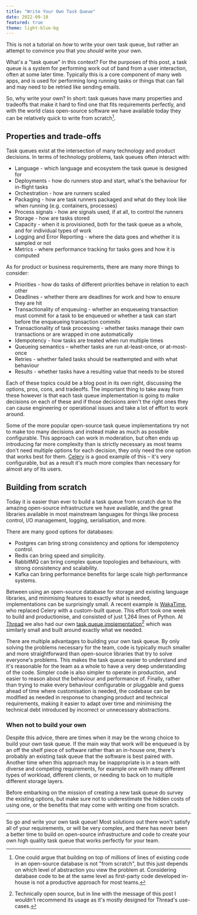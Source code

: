 ```yaml
---
title: "Write Your Own Task Queue"
date: 2022-09-10
featured: true
theme: light-blue-bg
---
```


This is not a tutorial on _how_ to write your own task queue, but rather an attempt to convince you that you _should_ write your own.

What's a "task queue" in this context? For the purposes of this post, a task queue is a system for performing work out of band from a user interaction, often at some later time. Typically this is a core component of many web apps, and is used for performing long running tasks or things that can fail and may need to be retried like sending emails.

So, why write your own? In short: task queues have many properties and tradeoffs that make it hard to find one that fits requirements perfectly, and with the world class open-source software we have available today they can be relatively quick to write from scratch[^1].

## Properties and trade-offs

Task queues exist at the intersection of many technology and product decisions. In terms of technology problems, task queues often interact with:

- Language - which language and ecosystem the task queue is designed for
- Deployments - how do runners stop and start, what's the behaviour for in-flight tasks
- Orchestration - how are runners scaled
- Packaging - how are task runners packaged and what do they look like when running (e.g. containers, processes)
- Process signals - how are signals used, if at all, to control the runners
- Storage - how are tasks stored
- Capacity - when it is provisioned, both for the task queue as a whole, and for individual types of work
- Logging and Error Reporting - where the data goes and whether it is sampled or not
- Metrics - where performance tracking for tasks goes and how it is computed

As for product or business requirements, there are many more things to consider:

- Priorities - how do tasks of different priorities behave in relation to each other
- Deadlines - whether there are deadlines for work and how to ensure they are hit
- Transactionality of enqueuing - whether an enqueueing transaction must commit for a task to be enqueued or whether a task can start before the enqueueing transaction commits
- Transactionality of task processing - whether tasks manage their own transactions or are wrapped in one automatically
- Idempotency - how tasks are treated when run multiple times
- Queueing semantics – whether tasks are run at-least-once, or at-most-once
- Retries - whether failed tasks should be reattempted and with what behaviour
- Results - whether tasks have a resulting value that needs to be stored

Each of these topics could be a blog post in its own right, discussing the options, pros, cons, and tradeoffs. The important thing to take away from these however is that each task queue implementation is going to make decisions on each of these and if those decisions aren't the right ones they can cause engineering or operational issues and take a lot of effort to work around.

Some of the more popular open-source task queue implementations try not to make too many decisions and instead make as much as possible configurable. This approach can work in moderation, but often ends up introducing far more complexity than is strictly necessary as most teams don't need multiple options for each decision, they only need the one option that works best for them. [Celery](celery) is a good example of this – it's very configurable, but as a result it's much more complex than necessary for almost any of its users.

## Building from scratch

Today it is easier than ever to build a task queue from scratch due to the amazing open-source infrastructure we have available, and the great libraries available in most mainstream languages for things like process control, I/O management, logging, serialisation, and more.

There are many good options for databases:

- Postgres can bring strong consistency and options for idempotency control.
- Redis can bring speed and simplicity.
- RabbitMQ can bring complex queue topologies and behaviours, with strong consistency and scalability.
- Kafka can bring performance benefits for large scale high performance systems.

Between using an open-source database for storage and existing language libraries, and minimising features to exactly what is needed, implementations can be surprisingly small. A recent example is [WakaTime](wakatime), who replaced Celery with a custom-built queue. This effort took one week to build and productionise, and consisted of just 1,264 lines of Python. At [Thread](thread) we also had our own [task queue implementation](dlq)[^2] which was similarly small and built around exactly what we needed.

There are multiple advantages to building your own task queue. By only solving the problems necessary for the team, code is typically much smaller and more straightforward than open-source libraries that try to solve everyone's problems. This makes the task queue easier to understand and it's reasonable for the team as a whole to have a very deep understanding of the code. Simpler code is also simpler to operate in production, and easier to reason about the behaviour and performance of. Finally, rather than trying to make every behaviour configurable or pluggable and guess ahead of time where customisation is needed, the codebase can be modified as needed in response to changing product and technical requirements, making it easier to adapt over time and minimising the technical debt introduced by incorrect or unnecessary abstractions.

### When not to build your own

Despite this advice, there are times when it may be the wrong choice to build your own task queue. If the main way that work will be enqueued is by an off the shelf piece of software rather than an in-house one, there's probably an existing task queue that the software is best paired with. Another time when this approach may be inappropriate is in a team with diverse and competing requirements, for example one with many different types of workload, different clients, or needing to back on to multiple different storage layers.

Before embarking on the mission of creating a new task queue do survey the existing options, but make sure not to underestimate the hidden costs of using one, or the benefits that may come with writing one from scratch.

---

So go and write your own task queue! Most solutions out there won't satisfy all of your requirements, or will be very complex, and there has never been a better time to build on open-source infrastructure and code to create your own high quality task queue that works perfectly for your team.

[^1]: One could argue that building on top of millions of lines of existing code in an open-source database is not "from scratch", but this just depends on which level of abstraction you view the problem at. Considering database code to be at the same level as first-party code developed in-house is not a productive approach for most teams.
[^2]: Technically open source, but in line with the message of this post I wouldn't recommend its usage as it's mostly designed for Thread's use-cases.

[wakatime]: https://wakatime.com/blog/56-building-a-distributed-task-queue-in-python
[celery]: https://docs.celeryq.dev/en/stable/index.html
[thread]: https://www.thread.com/
[dlq]: https://github.com/thread/django-lightweight-queue
